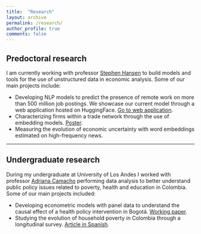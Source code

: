 ```yaml
---
title:  "Research"
layout: archive
permalink: /research/
author_profile: true
comments: false
---
```


## Predoctoral research

I am currently working with professor [Stephen Hansen](https://sekhansen.github.io/) to build models and tools for the use of unstructured data in economic analysis. Some of our main projects include:

- Developing  NLP models to predict the presence of remote work on more than 500 million job postings. We showcase our current model through a web application hosted on HuggingFace. [Go to web application](https://huggingface.co/spaces/yabramuvdi/wfh-app-v2).
- Characterizing firms within a trade network through the use of embedding models. [Poster](https://yabramuvdi.github.io/files/YM_cesifo_poster.pdf).
- Measuring the evolution of economic uncertainty with word embeddings estimated on high-frequency news.

------

## Undergraduate research

During my undergraduate at University of Los Andes I worked with professor [Adriana Camacho](https://economia.uniandes.edu.co/camacho) performing data analysis to better understand public policy issues related to poverty, health and education in Colombia. Some of our main projects included:

- Developing econometric models with panel data to understand the causal effect of a health policy intervention in Bogotá. [Working paper](https://sistemas.colmex.mx/Reportes/LACEALAMES/LACEA-LAMES2019_paper_661.pdf).
- Studying the evolution of household poverty in Colombia through a longitudinal survey. [Article in Spanish](https://encuestalongitudinal.uniandes.edu.co/es/publicaciones/colombia-en-movimiento/2017).
